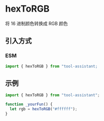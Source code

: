 # hexToRGB

将 16 进制颜色转换成 RGB 颜色

## 引入方式

<!-- ### CJS

```javascript
const { hexToRGB } = require("tool-assistant");
``` -->

### ESM

```javascript
import { hexToRGB } from "tool-assistant;
```

## 示例

```javascript
import { hexToRGB } from "tool-assistant";

function _yourFun() {
  let rgb = hexToRGB("#ffffff");
}
```
